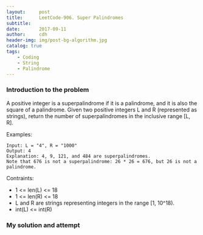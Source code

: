 ```yaml
---
layout:     post
title:      LeetCode-906. Super Palindromes
subtitle:   
date:       2017-09-11
author:     cdh
header-img: img/post-bg-algorithm.jpg
catalog: true
tags:
    - Coding
    - String
    - Palindrome
---
```



### Introduction to the problem
A positive integer is a superpalindrome if it is a palindrome, and it is also the square of a palindrome.
Given two positive integers L and R (represented as strings), return the number of superpalindromes in the inclusive range [L, R].

Examples: 
```
Input: L = "4", R = "1000"
Output: 4
Explanation: 4, 9, 121, and 484 are superpalindromes.
Note that 676 is not a superpalindrome: 26 * 26 = 676, but 26 is not a palindrome.
```

Contraints:
- 1 <= len(L) <= 18
- 1 <= len(R) <= 18
- L and R are strings representing integers in the range [1, 10^18).
- int(L) <= int(R)

### My solution and attempt